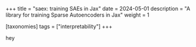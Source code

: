 +++
title = "saex: training SAEs in Jax"
date = 2024-05-01
description = "A library for training Sparse Autoencoders in Jax"
weight = 1

[taxonomies]
tags = ["interpretability"]
+++

hey